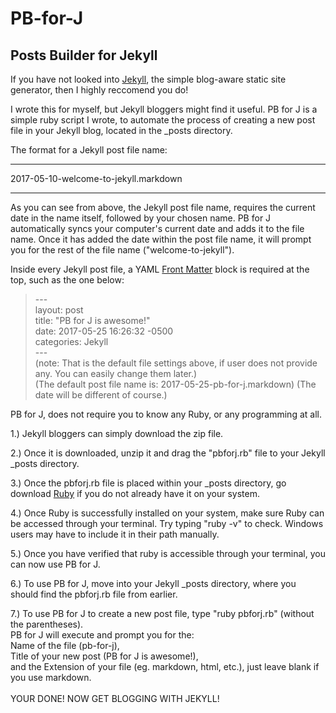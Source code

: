 # PB-for-J
Posts Builder for Jekyll<br />
------------------------
If you have not looked into [Jekyll](https://jekyllrb.com/ "Jekyll"), the simple blog-aware static site generator, then I highly reccomend you do!

I wrote this for myself, but Jekyll bloggers might find it useful.
PB for J is a simple ruby script I wrote, to automate the process of creating a new post file in your Jekyll blog, located in the _posts directory.

The format for a Jekyll post file name: 

****************************************************************

2017-05-10-welcome-to-jekyll.markdown

****************************************************************

As you can see from above, the Jekyll post file name, requires the current date in the name itself, followed by your chosen name.
PB for J automatically syncs your computer's current date and adds it to the file name.
Once it has added the date within the post file name, it will prompt you for the rest of the file name ("welcome-to-jekyll").

Inside every Jekyll post file, a YAML [Front Matter](https://jekyllrb.com/docs/frontmatter/ "Jekyll Front Matter") block is required at the top, such as the one below:

>--- <br />
>layout: post <br />
>title: "PB for J is awesome!" <br />
>date: 2017-05-25 16:26:32 -0500 <br />
>categories: Jekyll <br />
>--- <br />
(note: That is the default file settings above, if user does not provide any. You can easily change them later.) <br />
(The default post file name is: 2017-05-25-pb-for-j.markdown) (The date will be different of course.) 


PB for J, does not require you to know any Ruby, or any programming at all. 

1.) Jekyll bloggers can simply download the zip file. <br />

2.) Once it is downloaded, unzip it and drag the "pbforj.rb" file to your Jekyll _posts directory. <br />

3.) Once the pbforj.rb file is placed within your _posts directory, go download [Ruby](https://www.ruby-lang.org/en/downloads/ "Ruby") if you do not already have it on your system. <br />

4.) Once Ruby is successfully installed on your system, make sure Ruby can be accessed through your terminal. Try typing "ruby -v" to check. Windows users may have to include it in their path manually. <br />

5.) Once you have verified that ruby is accessible through your terminal, you can now use PB for J. <br />

6.) To use PB for J, move into your Jekyll _posts directory, where you should find the pbforj.rb file from earlier. <br />

7.) To use PB for J to create a new post file, type "ruby pbforj.rb" (without the parentheses).<br /> PB for J will execute and prompt you for the:<br /> Name of the file (pb-for-j),<br /> Title of your new post (PB for J is awesome!),<br /> and the Extension of your file (eg. markdown, html, etc.), just leave blank if you use markdown. <br />
<br />
YOUR DONE! NOW GET BLOGGING WITH JEKYLL!
